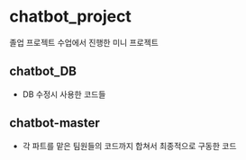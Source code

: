 # chatbot_project
졸업 프로젝트 수업에서 진행한 미니 프로젝트

## chatbot_DB
- DB 수정시 사용한 코드들

## chatbot-master
- 각 파트를 맡은 팀원들의 코드까지 합쳐서 최종적으로 구동한 코드
